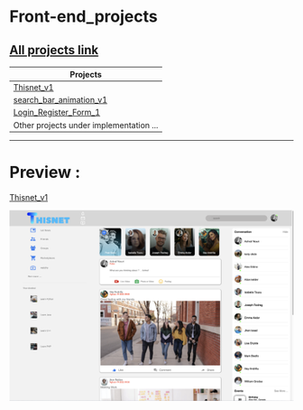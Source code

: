 # Front-end_projects

## [All projects link](https://github.com/achnouri) 

| Projects                                                                                                                                     |
| ---------------------------------------------------------------------------------------------------------------------------------------------|
| [Thisnet_v1](https://github.com/achnouri/Thisnet_simple_front-end_v1)                                                                        |
| [search_bar_animation_v1](https://github.com/achnouri/search_bar_animation_v1)                                                               |
| [Login_Register_Form_1](https://github.com/achnouri/Login_Register_Form)                                                                     |
| Other projects under implementation ...                                                                                                      |

<hr>

# Preview :

 [Thisnet_v1](https://github.com/achnouri/Thisnet_simple_front-end_v1)                                                                        
<p align="center"><img src="https://github.com/achnouri/Thisnet_simple_front-end_v1/blob/main/Thisnet/screen1.png" alt="Preview" /><br></p>
